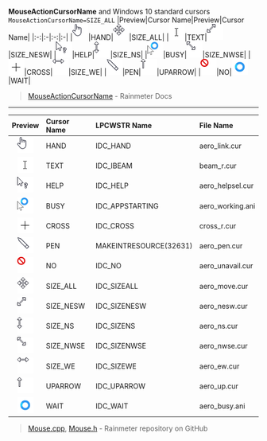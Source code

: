 **MouseActionCursorName** and Windows 10 standard cursors  
`MouseActionCursorName=SIZE_ALL`
|Preview|Cursor Name|Preview|Cursor Name|
|:-:|:-|:-:|:-|
|![](https://raw.githubusercontent.com/nek7u/Notes-for-Rainmeter-Skins/main/m/cursorname/hand.png)|HAND|![](https://raw.githubusercontent.com/nek7u/Notes-for-Rainmeter-Skins/main/m/cursorname/size_all.png)|SIZE_ALL|
|![](https://raw.githubusercontent.com/nek7u/Notes-for-Rainmeter-Skins/main/m/cursorname/text.png)|TEXT|![](https://raw.githubusercontent.com/nek7u/Notes-for-Rainmeter-Skins/main/m/cursorname/size_nesw.png)|SIZE_NESW|
|![](https://raw.githubusercontent.com/nek7u/Notes-for-Rainmeter-Skins/main/m/cursorname/help.png)|HELP|![](https://raw.githubusercontent.com/nek7u/Notes-for-Rainmeter-Skins/main/m/cursorname/size_ns.png)|SIZE_NS|
|![](https://raw.githubusercontent.com/nek7u/Notes-for-Rainmeter-Skins/main/m/cursorname/busy.png)|BUSY|![](https://raw.githubusercontent.com/nek7u/Notes-for-Rainmeter-Skins/main/m/cursorname/size_nwse.png)|SIZE_NWSE|
|![](https://raw.githubusercontent.com/nek7u/Notes-for-Rainmeter-Skins/main/m/cursorname/cross.png)|CROSS|![](https://raw.githubusercontent.com/nek7u/Notes-for-Rainmeter-Skins/main/m/cursorname/size_we.png)|SIZE_WE|
|![](https://raw.githubusercontent.com/nek7u/Notes-for-Rainmeter-Skins/main/m/cursorname/pen.png)|PEN|![](https://raw.githubusercontent.com/nek7u/Notes-for-Rainmeter-Skins/main/m/cursorname/uparrow.png)|UPARROW|
|![](https://raw.githubusercontent.com/nek7u/Notes-for-Rainmeter-Skins/main/m/cursorname/no.png)|NO|![](https://raw.githubusercontent.com/nek7u/Notes-for-Rainmeter-Skins/main/m/cursorname/wait.png)|WAIT|
> [MouseActionCursorName](https://docs.rainmeter.net/manual/mouse-actions/#MouseActionCursorName) - Rainmeter Docs  


***

|Preview|Cursor Name|LPCWSTR Name|File Name|
|:-:|:-|:-|:-|
|![](https://raw.githubusercontent.com/nek7u/Notes-for-Rainmeter-Skins/main/m/cursorname/hand.png)|HAND|IDC_HAND|aero_link.cur|
|![](https://raw.githubusercontent.com/nek7u/Notes-for-Rainmeter-Skins/main/m/cursorname/text.png)|TEXT|IDC_IBEAM|beam_r.cur|
|![](https://raw.githubusercontent.com/nek7u/Notes-for-Rainmeter-Skins/main/m/cursorname/help.png)|HELP|IDC_HELP|aero_helpsel.cur|
|![](https://raw.githubusercontent.com/nek7u/Notes-for-Rainmeter-Skins/main/m/cursorname/busy.png)|BUSY|IDC_APPSTARTING|aero_working.ani|
|![](https://raw.githubusercontent.com/nek7u/Notes-for-Rainmeter-Skins/main/m/cursorname/cross.png)|CROSS|IDC_CROSS|cross_r.cur|
|![](https://raw.githubusercontent.com/nek7u/Notes-for-Rainmeter-Skins/main/m/cursorname/pen.png)|PEN|MAKEINTRESOURCE(32631)|aero_pen.cur|
|![](https://raw.githubusercontent.com/nek7u/Notes-for-Rainmeter-Skins/main/m/cursorname/no.png)|NO|IDC_NO|aero_unavail.cur|
|![](https://raw.githubusercontent.com/nek7u/Notes-for-Rainmeter-Skins/main/m/cursorname/size_all.png)|SIZE_ALL|IDC_SIZEALL|aero_move.cur|
|![](https://raw.githubusercontent.com/nek7u/Notes-for-Rainmeter-Skins/main/m/cursorname/size_nesw.png)|SIZE_NESW|IDC_SIZENESW|aero_nesw.cur|
|![](https://raw.githubusercontent.com/nek7u/Notes-for-Rainmeter-Skins/main/m/cursorname/size_ns.png)|SIZE_NS|IDC_SIZENS|aero_ns.cur|
|![](https://raw.githubusercontent.com/nek7u/Notes-for-Rainmeter-Skins/main/m/cursorname/size_nwse.png)|SIZE_NWSE|IDC_SIZENWSE|aero_nwse.cur|
|![](https://raw.githubusercontent.com/nek7u/Notes-for-Rainmeter-Skins/main/m/cursorname/size_we.png)|SIZE_WE|IDC_SIZEWE|aero_ew.cur|
|![](https://raw.githubusercontent.com/nek7u/Notes-for-Rainmeter-Skins/main/m/cursorname/uparrow.png)|UPARROW|IDC_UPARROW|aero_up.cur|
|![](https://raw.githubusercontent.com/nek7u/Notes-for-Rainmeter-Skins/main/m/cursorname/wait.png)|WAIT|IDC_WAIT|aero_busy.ani|

> [Mouse.cpp](https://github.com/rainmeter/rainmeter/blob/master/Library/Mouse.cpp), [Mouse.h](https://github.com/rainmeter/rainmeter/blob/master/Library/Mouse.h) - Rainmeter repository on GitHub  

